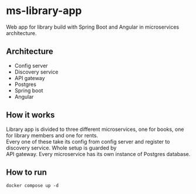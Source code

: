 # ms-library-app
Web app for library build with Spring Boot and Angular in microservices architecture.

## Architecture
- Config server
- Discovery service
- API gateway
- Postgres
- Spring boot
- Angular

## How it works
Library app is divided to three different microservices, one for books, one for library members and one for rents.  
Every one of these take its config from config server and register to discovery service. Whole setup is guarded by  
API gateway. Every microservice has its own instance of Postgres database.

## How to run
```
docker compose up -d
```
